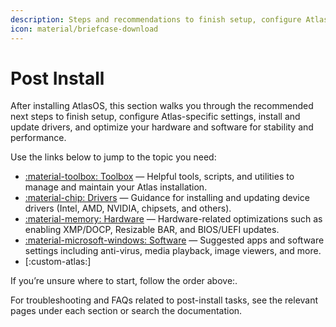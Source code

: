 ```yaml
---
description: Steps and recommendations to finish setup, configure Atlas, install drivers, and optimize your system after installing AtlasOS.
icon: material/briefcase-download
---
```


# Post Install

After installing AtlasOS, this section walks you through the recommended next steps to finish setup, configure Atlas-specific settings, install and update drivers, and optimize your hardware and software for stability and performance.

Use the links below to jump to the topic you need:

- [:material-toolbox: Toolbox](toolbox/index.md) — Helpful tools, scripts, and utilities to manage and maintain your Atlas installation.
- [:material-chip: Drivers](drivers/index.md) — Guidance for installing and updating device drivers (Intel, AMD, NVIDIA, chipsets, and others).
- [:material-memory: Hardware](hardware/index.md) — Hardware-related optimizations such as enabling XMP/DOCP, Resizable BAR, and BIOS/UEFI updates.
- [:material-microsoft-windows: Software](software/index.md) — Suggested apps and software settings including anti-virus, media playback, image viewers, and more.
- [:custom-atlas:]

If you’re unsure where to start, follow the order above:.

For troubleshooting and FAQs related to post-install tasks, see the relevant pages under each section or search the documentation.

